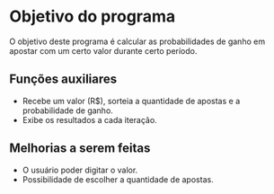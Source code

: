 # Objetivo do programa
O objetivo deste programa é calcular as probabilidades de ganho em apostar com um certo valor durante certo período.

## Funções auxiliares
- Recebe um valor (R$), sorteia a quantidade de apostas e a probabilidade de ganho.
- Exibe os resultados a cada iteração.

## Melhorias a serem feitas
- O usuário poder digitar o valor.
- Possibilidade de escolher a quantidade de apostas.
